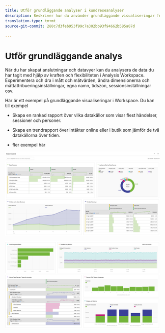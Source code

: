 ```yaml
---
title: Utför grundläggande analyser i kundreseanalyser
description: Beskriver hur du använder grundläggande visualiseringar för att analysera data i kundreseanalyser
translation-type: tm+mt
source-git-commit: 280c7d3feb953f99c7a302bb93f94662b585a07d

---
```



# Utför grundläggande analys

När du har skapat anslutningar och datavyer kan du analysera de data du har tagit med hjälp av kraften och flexibiliteten i Analysis Workspace. Experimentera och dra i mått och mätvärden, ändra dimensionerna och måttattribueringsinställningar, egna namn, tidszon, sessionsinställningar osv.

Här är ett exempel på grundläggande visualiseringar i Workspace. Du kan till exempel

* Skapa en rankad rapport över vilka datakällor som visar flest händelser, sessioner och personer.

* Skapa en trendrapport över intäkter online eller i butik som jämför de två datakällorna över tiden.

* fler exempel här

![](assets/cja-basic-analysis.png)

![](assets/cja-basic-analysis2.png)

